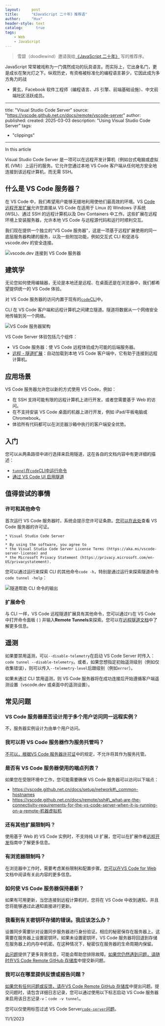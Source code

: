 ```yaml
---
layout:     post
title:      "《JavaScript 二十年》推荐语"
author:     "Hux"
header-style: text
catalog:      true
tags:
    - Web
    - JavaScript
---
```


> 雪碧（doodlewind）邀请我给[《JavaScript 二十年》](https://zhuanlan.zhihu.com/p/373065151) 写的推荐序。

JavaScript 常常被戏称为一门偶然成功的玩具语言。而实际上，它出身名门，更是成长在聚光灯之下。纵观历史，有资格被标准化的编程语言甚少，它因此成为多方角力的战
- 黄玄，Facebook 软件工程师（编程语言、JS 引擎、前端基础设施）、中文前端社区活跃成员。
---
title: "Visual Studio Code Server"
source: "https://vscode.github.net.cn/docs/remote/vscode-server"
author:
published:
created: 2025-03-03
description: "Using Visual Studio Code Server"
tags:
  - "clippings"
---
In this article

Visual Studio Code Server 是一项可以在远程开发计算机（例如台式电脑或虚拟机 (VM)）上运行的服务。它允许您通过本地 VS Code 客户端从任何地方安全地连接到该远程计算机，而无需 SSH。

## 什么是 VS Code 服务器？

在 VS Code 中，我们希望用户能够无缝地利用使他们最高效的环境。VS [Code 远程开发扩展](https://vscode.github.net.cn/docs/remote/remote-overview)允许您直接从 VS Code 在适用于 Linux 的 Windows 子系统 (WSL)、通过 SSH 的远程计算机以及 Dev Containers 中工作。这些扩展在远程环境上安装服务器，允许本地 VS Code 与远程源代码和运行时顺利交互。

我们现在提供一个独立的“VS Code 服务器”，这是一项基于远程扩展使用的同一底层服务器构建的服务，以及一些附加功能，例如交互式 CLI 和促进与 vscode.dev 的安全连接。

![vscode.dev 连接到 VS Code 服务器](https://vscode.github.net.cn/assets/docs/remote/vscode-server/server-connected.png)

## 建筑学

无论您如何使用编辑器，无论是本地还是远程、在桌面还是在浏览器中，我们都希望提供统一的 VS Code 体验。

对 VS Code 服务器的访问内置于现有的[`code`CLI](https://vscode.github.net.cn/docs/editor/command-line#_launching-from-command-line)中。

CLI 在 VS Code 客户端和远程计算机之间建立隧道。隧道将数据从一个网络安全地传输到另一个网络。

![VS Code 服务器架构](https://vscode.github.net.cn/assets/docs/remote/vscode-server/server-arch-latest.png)

VS Code Server 体验包括几个组件：

- VS Code 服务器：使 VS Code 远程体验成为可能的后端服务器。
- [远程 - 隧道扩展](https://vscode.github.net.cn/docs/remote/tunnels)：自动加载到本地 VS Code 客户端中，它有助于连接到远程计算机。

## 应用场景

VS Code 服务器允许您以新的方式使用 VS Code，例如：

- 在 SSH 支持可能有限的远程计算机上进行开发，或者您需要基于 Web 的访问。
- 在不支持安装 VS Code 桌面的机器上进行开发，例如 iPad/平板电脑或 Chromebook。
- 体验所有代码都可以在浏览器沙箱中执行的客户端安全优势。

## 入门

您可以从两条路径中进行选择来启用隧道，这在各自的文档内容中有更详细的描述：

- [`tunnel`在`code`CLI中运行命令](https://vscode.github.net.cn/docs/remote/tunnels#_using-the-code-cli)
- [通过 VS Code UI 启用隧道](https://vscode.github.net.cn/docs/remote/tunnels#_using-the-vs-code-ui)

## 值得尝试的事情
### 许可和其他命令

首次运行 VS Code 服务器时，系统会提示您许可证条款。[您可以在此处](https://aka.ms/vscode-server-license)查看 VS Code 服务器的许可证。

```
* Visual Studio Code Server
*
* By using the software, you agree to
* the Visual Studio Code Server License Terms (https://aka.ms/vscode-server-license) and
* the Microsoft Privacy Statement (https://privacy.microsoft.com/en-US/privacystatement).
```

您可以通过运行来探索 CLI 的其他命令`code -h`，特别是通过运行来探索隧道命令`code tunnel -help`：

![隧道帮助 CLI 命令的输出](https://vscode.github.net.cn/assets/docs/remote/vscode-server/tunnel-help.png)

### 扩展命令

与 CLI 一样，VS Code 远程隧道扩展具有其他命令，您可以通过`F1`在 VS Code 中打开命令面板 ( ) 并输入**Remote Tunnels**来探索。您可以在[远程隧道文档](https://vscode.github.net.cn/docs/remote/tunnels)中了解更多信息。

## 遥测

如果要禁用遥测，可以`--disable-telemetry`在启动 VS Code Server 时传入：`code tunnel --disable-telemetry`。或者，如果您想指定初始遥测级别（例如仅收集错误），则可以传入`--telemetry-level`后跟级别（例如`error`）。

如果未通过 CLI 禁用遥测，则 VS Code 服务器将在成功连接后开始遵循客户端遥测设置（vscode.dev 或桌面中的遥测设置）。

## 常见问题
### VS Code 服务器是否设计用于多个用户访问同一远程实例？

不，服务器实例设计为由单个用户访问。

### 我可以将 VS Code 服务器作为服务托管吗？

[不可以，根据VS Code 服务器许可证](https://aka.ms/vscode-server-license)中的规定，不允许将其作为服务托管。

### 是否有 VS Code 服务器使用的端点列表？

如果您在受限环境中工作，您可能需要确保 VS Code 服务器可以访问以下端点：

- https://vscode.github.net.cn/docs/setup/network#\_common-hostnames
- https://vscode.github.net.cn/docs/remote/ssh#\_what-are-the-connectivity-requirements-for-the-vs-code-server-when-it-is-running-on-a-remote-机器虚拟机

### 还有其他扩展限制吗？

使用基于 Web 的 VS Code 实例时，不支持纯 UI 扩展，您可以在扩展作者[远程开发](https://vscode.github.net.cn/api/advanced-topics/remote-extensions#_architecture-and-extension-kinds)指南中了解更多信息。

### 有浏览器限制吗？

在浏览器中工作时，需要考虑某些限制和配置步骤。[您可以在VS Code for Web](https://vscode.github.net.cn/docs/editor/vscode-web#_additional-browser-setup)文档中阅读有关此内容的更多信息。

### 如何使 VS Code 服务器保持最新？

如果有可用更新，当您连接到远程计算机时，您将在 VS Code 中收到通知，并且您将能够通过此通知直接进行更新。

### 我看到有关密钥环存储的错误。我应该怎么办？

设置同步需要针对设置同步服务器进行身份验证。相应的秘密保存在服务器上。这需要在服务器上设置密钥环。如果未设置密钥环，VS Code 服务器将回退到存储在服务器上的内存中机密。在这种情况下，秘密仅在服务器的生命周期内保留。

[此问题](https://github.com/microsoft/vscode-remote-release/issues/8628)提供了更多背景信息，可能会帮助您排除故障。[如果您仍然遇到问题，请随时在VS Code Remote GitHub 存储库](https://github.com/microsoft/vscode-remote-release/issues)中提交新问题。

### 我可以在哪里提供反馈或报告问题？

[如果您有任何问题或反馈，请在VS Code Remote GitHub 存储库](https://github.com/microsoft/vscode-remote-release/issues)中提出问题。提交问题时，请包含详细日志记录，您可以通过使用以下标志启动 VS Code 服务器来启用该日志记录`-v`：`code -v tunnel`。

您可以仅使用标签过滤 VS Code Server[`code-server`问题](https://github.com/microsoft/vscode-remote-release/issues?q=is%3Aissue+is%3Aopen+label%3Acode-server)。

11/1/2023

